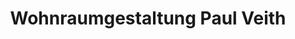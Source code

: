 ---
title: "Wohnraumgestaltung Paul Veith"
url: /geisenheim/wohnraumgestaltung-paul-veith/
shop: Raumausstattung
---